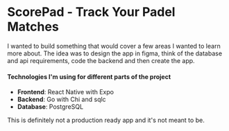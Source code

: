 # ScorePad - Track Your Padel Matches

I wanted to build something that would cover a few areas I wanted to learn more about.
The idea was to design the app in figma, think of the database and api requirements, code the backend and
then create the app.

#### Technologies I'm using for different parts of the project
- **Frontend**: React Native with Expo
- **Backend**: Go with Chi and sqlc
- **Database**: PostgreSQL 

This is definitely not a production ready app and it's not meant to be.
